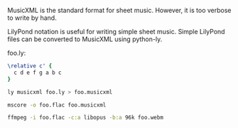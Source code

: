MusicXML is the standard format for sheet music. However, it is too verbose to write by hand.

LilyPond notation is useful for writing simple sheet music. Simple LilyPond files can be converted to MusicXML using python-ly.

foo.ly:

```lilypond
\relative c' {
  c d e f g a b c
}
```

```bash
ly musicxml foo.ly > foo.musicxml

mscore -o foo.flac foo.musicxml

ffmpeg -i foo.flac -c:a libopus -b:a 96k foo.webm
```

